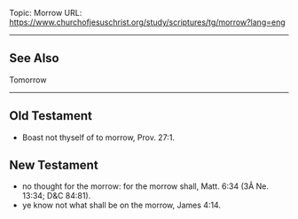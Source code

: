 Topic: Morrow
URL: https://www.churchofjesuschrist.org/study/scriptures/tg/morrow?lang=eng

---

## See Also

Tomorrow

---

## Old Testament

- Boast not thyself of to morrow, Prov. 27:1.

## New Testament

- no thought for the morrow: for the morrow shall, Matt. 6:34 (3Â Ne. 13:34; D&C 84:81).
- ye know not what shall be on the morrow, James 4:14.

